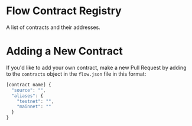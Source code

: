 # Flow Contract Registry

A list of contracts and their addresses. 

# Adding a New Contract
If you'd like to add your own contract, make a new Pull Request by adding to the `contracts` object in the `flow.json` file in this format:

```javascript
[contract name] {
  "source": "",
  "aliases": {
    "testnet": "",
    "mainnet": ""
  }
}
```